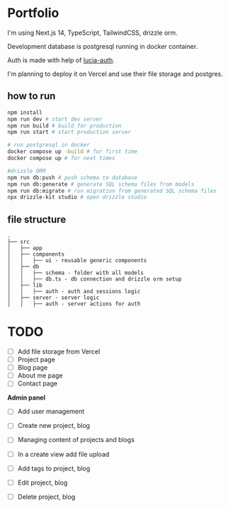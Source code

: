 # Portfolio

I'm using Next.js 14, TypeScript, TailwindCSS, drizzle orm.

Development database is postgresql running in docker container.

Auth is made with help of [lucia-auth](https://lucia-auth.com/sessions/cookies/nextjs).

I'm planning to deploy it on Vercel and use their file storage and postgres.

## how to run
```bash
npm install
npm run dev # start dev server
npm run build # build for production
npm run start # start production server

# run postgresql in docker
docker compose up -build # for first time
docker compose up # for next times

#drizzle ORM
npm run db:push # push schema to database
npm run db:generate # generate SQL schema files from models
npm run db:migrate # run migration from generated SQL schema files
npx drizzle-kit studio # open drizzle studio
```

## file structure
```
.
├── src
│   ├── app
│   ├── components
│   │   ├── ui - reusable generic components 
│   ├── db
│   │   ├── schema - folder with all models
│   │   ├── db.ts - db connection and drizzle orm setup
│   ├── lib
│   │   ├── auth - auth and sessions logic
│   ├── server - server logic
│   │   ├── auth - server actions for auth
```

# TODO
- [ ] Add file storage from Vercel
- [ ] Project page
- [ ] Blog page
- [ ] About me page
- [ ] Contact page

**Admin panel**
- [ ] Add user management
- [ ] Create new project, blog
- [ ] Managing content of projects and blogs
- [ ] In a create view add file upload
- [ ] Add tags to project, blog
- [ ] Edit project, blog
- [ ] Delete project, blog


